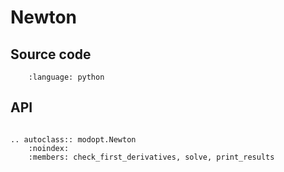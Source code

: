 # Newton

## Source code

```{literalinclude} ../../../modopt/core/optimization_algorithms/newton.py
    :language: python 
```

## API

```{eval-rst}

.. autoclass:: modopt.Newton
    :noindex:
    :members: check_first_derivatives, solve, print_results
```